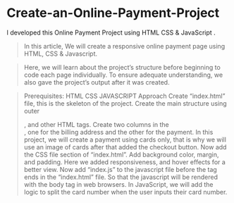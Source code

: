 # Create-an-Online-Payment-Project
I developed this  Online Payment Project using HTML CSS &amp; JavaScript .

> In this article, We will create a responsive online payment page using HTML, CSS & Javascript.

> Here, we will learn about the project’s structure before beginning to code each page individually. To ensure adequate understanding, we also gave the project’s output after it was created.

> Prerequisites:
> HTML
> CSS
> JAVASCRIPT
> Approach
> Create “index.html” file, this is the skeleton of the project. Create the main structure using outer <div>, and other HTML tags.
> Create two columns in the <form>, one for the billing address and the other for the payment. In this project, we will create a payment using cards only, that is why we will use an image 
  of cards after that added the checkout button.
> Now add the CSS file <head> section of “index.html”. Add background color, margin, and padding. Here we added responsiveness, and hover effects for a better view.
> Now add “index.js” to the javascript file before the <body> tag ends in the “index.html” file. So that the javascript will be rendered with the body tag in web browsers.
> In JavaScript, we will add the logic to split the card number when the user inputs their card number.

